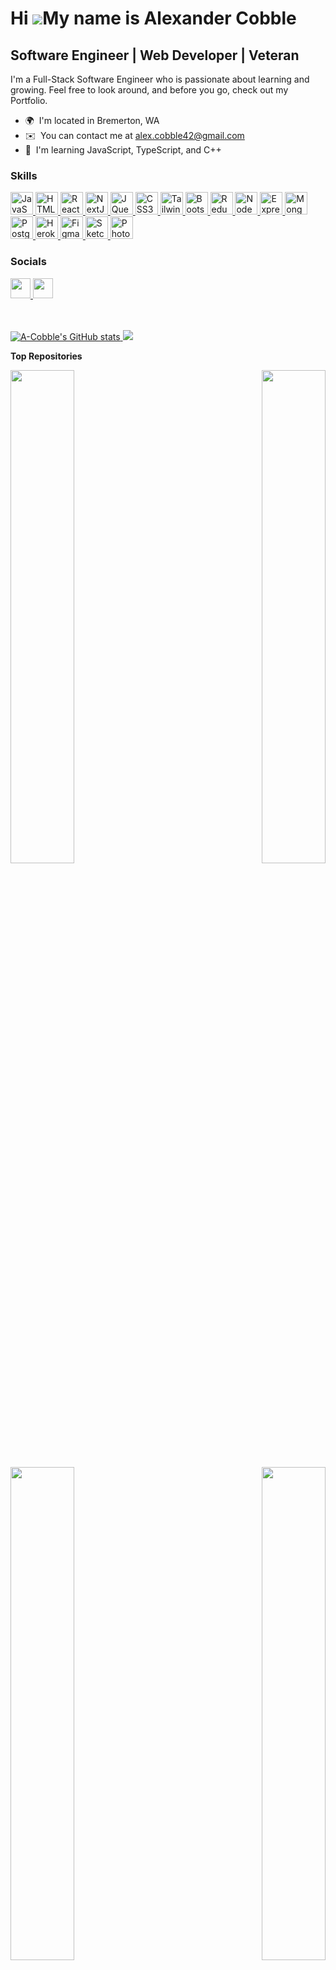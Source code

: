 Hi ![](https://user-images.githubusercontent.com/18350557/176309783-0785949b-9127-417c-8b55-ab5a4333674e.gif)My name is Alexander Cobble
========================================================================================================================================

Software Engineer | Web Developer | Veteran
-------------------------------------------

I'm a Full-Stack Software Engineer who is passionate about learning and growing. Feel free to look around, and before you go, check out my Portfolio.

* 🌍  I'm located in Bremerton, WA
* ✉️  You can contact me at [alex.cobble42@gmail.com](mailto:alex.cobble42@gmail.com)
* 🧠  I'm learning JavaScript, TypeScript, and C++

### Skills


<p align="left">
  <a href="https://developer.mozilla.org/en-US/docs/Web/JavaScript" target="_blank" rel="noreferrer">
    <img src="https://raw.githubusercontent.com/danielcranney/readme-generator/main/public/icons/skills/javascript-colored.svg" width="36" height="36" alt="JavaScript" />
  </a>
  <a href="https://developer.mozilla.org/en-US/docs/Glossary/HTML5" target="_blank" rel="noreferrer">
    <img src="https://raw.githubusercontent.com/danielcranney/readme-generator/main/public/icons/skills/html5-colored.svg" width="36" height="36" alt="HTML5" />
  </a>
  <a href="https://reactjs.org/" target="_blank" rel="noreferrer">
    <img src="https://raw.githubusercontent.com/danielcranney/readme-generator/main/public/icons/skills/react-colored.svg" width="36" height="36" alt="React" />
  </a>
  <a href="https://nextjs.org/docs" target="_blank" rel="noreferrer">
    <img src="https://raw.githubusercontent.com/danielcranney/readme-generator/main/public/icons/skills/nextjs-colored-dark.svg" width="36" height="36" alt="NextJs" />
  </a>
  <a href="https://jquery.com/" target="_blank" rel="noreferrer">
    <img src="https://raw.githubusercontent.com/danielcranney/readme-generator/main/public/icons/skills/jquery-colored.svg" width="36" height="36" alt="JQuery" />
  </a>
  <a href="https://www.w3.org/TR/CSS/#css" target="_blank" rel="noreferrer">
    <img src="https://raw.githubusercontent.com/danielcranney/readme-generator/main/public/icons/skills/css3-colored.svg" width="36" height="36" alt="CSS3" />
  </a>
  <a href="https://tailwindcss.com/" target="_blank" rel="noreferrer">
    <img src="https://raw.githubusercontent.com/danielcranney/readme-generator/main/public/icons/skills/tailwindcss-colored.svg" width="36" height="36" alt="TailwindCSS" />
  </a>
  <a href="https://getbootstrap.com/" target="_blank" rel="noreferrer">
    <img src="https://raw.githubusercontent.com/danielcranney/readme-generator/main/public/icons/skills/bootstrap-colored.svg" width="36" height="36" alt="Bootstrap" />
  </a>
  <a href="https://redux.js.org/" target="_blank" rel="noreferrer">
    <img src="https://raw.githubusercontent.com/danielcranney/readme-generator/main/public/icons/skills/redux-colored.svg" width="36" height="36" alt="Redux" />
  </a>
  <a href="https://nodejs.org/en/" target="_blank" rel="noreferrer">
    <img src="https://raw.githubusercontent.com/danielcranney/readme-generator/main/public/icons/skills/nodejs-colored.svg" width="36" height="36" alt="NodeJS" />
  </a>
  <a href="https://expressjs.com/" target="_blank" rel="noreferrer">
    <img src="https://raw.githubusercontent.com/danielcranney/readme-generator/main/public/icons/skills/express-colored-dark.svg" width="36" height="36" alt="Express" />
  </a>
  <a href="https://www.mongodb.com/" target="_blank" rel="noreferrer">
    <img src="https://raw.githubusercontent.com/danielcranney/readme-generator/main/public/icons/skills/mongodb-colored.svg" width="36" height="36" alt="MongoDB" />
  </a>
  <a href="https://www.postgresql.org/" target="_blank" rel="noreferrer">
    <img src="https://raw.githubusercontent.com/danielcranney/readme-generator/main/public/icons/skills/postgresql-colored.svg" width="36" height="36" alt="PostgreSQL" />
  </a>
  <a href="https://www.heroku.com/" target="_blank" rel="noreferrer">
    <img src="https://raw.githubusercontent.com/danielcranney/readme-generator/main/public/icons/skills/heroku-colored.svg" width="36" height="36" alt="Heroku" />
  </a>
  <a href="https://www.figma.com/" target="_blank" rel="noreferrer">
    <img src="https://raw.githubusercontent.com/danielcranney/readme-generator/main/public/icons/skills/figma-colored.svg" width="36" height="36" alt="Figma" />
  </a>
  <a href="https://www.sketch.com/" target="_blank" rel="noreferrer">
    <img src="https://raw.githubusercontent.com/danielcranney/readme-generator/main/public/icons/skills/sketch-colored.svg" width="36" height="36" alt="Sketch" />
  </a>
  <a href="https://www.adobe.com/uk/products/photoshop.html" target="_blank" rel="noreferrer">
    <img src="https://raw.githubusercontent.com/danielcranney/readme-generator/main/public/icons/skills/photoshop-colored-dark.svg" width="36" height="36" alt="Photoshop" />
  </a>
</p>


### Socials

<p align="left"> 
  <a href="https://www.github.com/A-Cobble" target="_blank" rel="noreferrer">
    <img src="https://raw.githubusercontent.com/danielcranney/readme-generator/main/public/icons/socials/github-dark.svg" width="32" height="32" />
  </a> 
  <a href="https://www.linkedin.com/in/alexandercobble" target="_blank" rel="noreferrer">
    <img src="https://raw.githubusercontent.com/danielcranney/readme-generator/main/public/icons/socials/linkedin.svg" width="32" height="32" />
  </a>
</p>
<br /><br />

<a href="http://www.github.com/A-Cobble">
  <img src="https://github-readme-stats.vercel.app/api?username=A-Cobble&show_icons=true&hide=&count_private=true&title_color=3382ed&text_color=a855f7&icon_color=ffffff&bg_color=181824&hide_border=true&show_icons=true" alt="A-Cobble's GitHub stats" />
</a>

<a href="http://www.github.com/A-Cobble">
  <img src="https://github-readme-streak-stats.herokuapp.com/?user=A-Cobble&stroke=a855f7&background=181824&ring=3382ed&fire=3382ed&currStreakNum=a855f7&currStreakLabel=3382ed&sideNums=a855f7&sideLabels=a855f7&dates=a855f7&hide_border=true" />
</a>

<b>Top Repositories</b>

<div width="100%" align="center">
  <a href="https://github.com/A-Cobble/steam_clone_hosted" align="left">
    <img align="left" width="45%" src="https://github-readme-stats.vercel.app/api/pin/?username=A-Cobble&repo=steam_clone_hosted&title_color=3382ed&text_color=a855f7&icon_color=ffffff&bg_color=181824&hide_border=true&locale=en" />
  </a>
  <a href="https://github.com/A-Cobble/Tinder_clone" align="right">
    <img align="right" width="45%" src="https://github-readme-stats.vercel.app/api/pin/?username=A-Cobble&repo=Tinder_clone&title_color=3382ed&text_color=a855f7&icon_color=ffffff&bg_color=181824&hide_border=true&locale=en" />
  </a>
</div>

<br /><br /><br /><br /><br /><br /><br />
<br /><br /><br /><br /><br />

<div width="100%" align="center">
  <a href="https://github.com/A-Cobble/instructor-Hub" align="left">
    <img align="left" width="45%" src="https://github-readme-stats.vercel.app/api/pin/?username=A-Cobble&repo=instructor-Hub&title_color=3382ed&text_color=a855f7&icon_color=ffffff&bg_color=181824&hide_border=true&locale=en" />
  </a>
  <a href="https://github.com/A-Cobble/uber-clone" align="right">
    <img align="right" width="45%" src="https://github-readme-stats.vercel.app/api/pin/?username=A-Cobble&repo=uber-clone&title_color=3382ed&text_color=a855f7&icon_color=ffffff&bg_color=181824&hide_border=true&locale=en" />
  </a>
</div>

